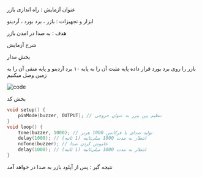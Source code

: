عنوان آزمایش : راه اندازی بازر

ابزار و تجهیزات : بازر ، برد بورد ، آردینو

هدف : به صدا در امدن بازر

شرح آزمایش

بخش مدار

بازر را روی برد بورد قرار داده پایه مثبت آن را به پایه ۱۰ برد آردینو و پایه منفی آن را به زمین وصل میکنیم

![code](./photo_2025-01-17_23-23-21.jpgss) 

بخش کد
```cpp
void setup() {
    pinMode(buzzer, OUTPUT); // تنظیم پین بیزر به عنوان خروجی
}
void loop() {
    tone(buzzer, 1000); // تولید صدای با فرکانس 1000 هرتز
    delay(1000); // انتظار به مدت 1000 میلی‌ثانیه (1 ثانیه)
    noTone(buzzer); // خاموش کردن صدا
    delay(1000); // انتظار به مدت 1000 میلی‌ثانیه (1 ثانیه)
}
```
نتیجه گیر : پس از آپلود بازر به صدا در خواهد آمد
